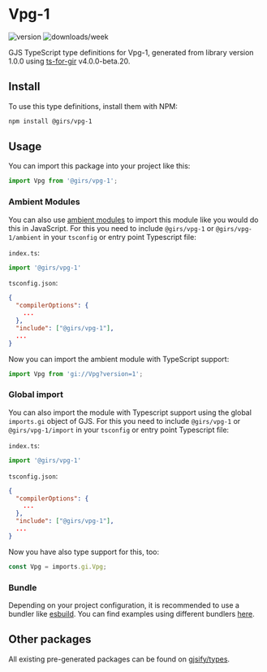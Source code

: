 
# Vpg-1

![version](https://img.shields.io/npm/v/@girs/vpg-1)
![downloads/week](https://img.shields.io/npm/dw/@girs/vpg-1)


GJS TypeScript type definitions for Vpg-1, generated from library version 1.0.0 using [ts-for-gir](https://github.com/gjsify/ts-for-gir) v4.0.0-beta.20.


## Install

To use this type definitions, install them with NPM:
```bash
npm install @girs/vpg-1
```

## Usage

You can import this package into your project like this:
```ts
import Vpg from '@girs/vpg-1';
```

### Ambient Modules

You can also use [ambient modules](https://github.com/gjsify/ts-for-gir/tree/main/packages/cli#ambient-modules) to import this module like you would do this in JavaScript.
For this you need to include `@girs/vpg-1` or `@girs/vpg-1/ambient` in your `tsconfig` or entry point Typescript file:

`index.ts`:
```ts
import '@girs/vpg-1'
```

`tsconfig.json`:
```json
{
  "compilerOptions": {
    ...
  },
  "include": ["@girs/vpg-1"],
  ...
}
```

Now you can import the ambient module with TypeScript support: 

```ts
import Vpg from 'gi://Vpg?version=1';
```

### Global import

You can also import the module with Typescript support using the global `imports.gi` object of GJS.
For this you need to include `@girs/vpg-1` or `@girs/vpg-1/import` in your `tsconfig` or entry point Typescript file:

`index.ts`:
```ts
import '@girs/vpg-1'
```

`tsconfig.json`:
```json
{
  "compilerOptions": {
    ...
  },
  "include": ["@girs/vpg-1"],
  ...
}
```

Now you have also type support for this, too:

```ts
const Vpg = imports.gi.Vpg;
```

### Bundle

Depending on your project configuration, it is recommended to use a bundler like [esbuild](https://esbuild.github.io/). You can find examples using different bundlers [here](https://github.com/gjsify/ts-for-gir/tree/main/examples).

## Other packages

All existing pre-generated packages can be found on [gjsify/types](https://github.com/gjsify/types).

